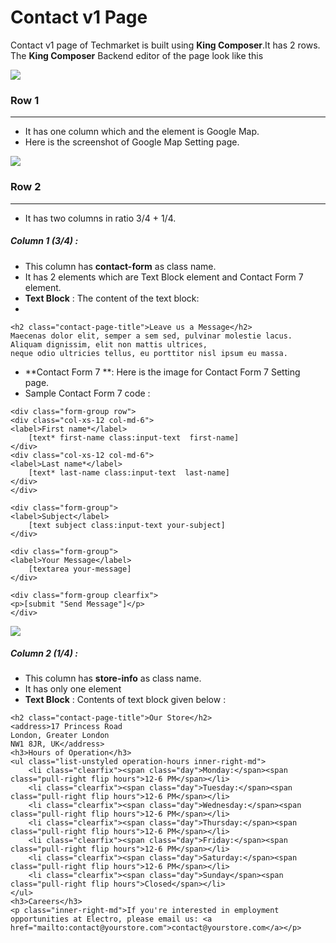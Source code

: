 # Contact v1 Page

Contact v1 page of Techmarket is built using **King Composer**.It has 2 rows. The **King Composer** Backend editor of the page look like this

![](http://transvelo.github.io/docs/electro/images/contact-v1.png)

### Row 1
---
* It has one column which and the element is Google Map.
* Here is the screenshot of Google Map Setting page.

![](http://transvelo.github.io/docs/electro/images/google-map-setting.png)

### Row 2
---
* It has two columns in ratio 3/4 + 1/4.

##### Column 1 (3/4) :

* This column has **contact-form** as class name.
* It has 2 elements which are Text Block element and Contact Form 7 element.
* **Text Block** : The content of the text block:
*
```
<h2 class="contact-page-title">Leave us a Message</h2>
Maecenas dolor elit, semper a sem sed, pulvinar molestie lacus. Aliquam dignissim, elit non mattis ultrices,
neque odio ultricies tellus, eu porttitor nisl ipsum eu massa.
```
* **Contact Form 7 **: Here is the image for Contact Form 7 Setting page.
* Sample Contact Form 7 code :

```
<div class="form-group row">
<div class="col-xs-12 col-md-6">
<label>First name*</label>
    [text* first-name class:input-text  first-name]
</div>
<div class="col-xs-12 col-md-6">
<label>Last name*</label>
    [text* last-name class:input-text  last-name]
</div>
</div>

<div class="form-group">
<label>Subject</label>
    [text subject class:input-text your-subject]
</div>

<div class="form-group">
<label>Your Message</label>
    [textarea your-message]
</div>

<div class="form-group clearfix">
<p>[submit "Send Message"]</p>
</div>
```

![](http://transvelo.github.io/docs/electro/images/contact-form-7-setting.png)

##### Column 2 (1/4) :
* This column has **store-info** as class name.
* It has only one element
* **Text Block** : Contents of text block given below :

```
<h2 class="contact-page-title">Our Store</h2>
<address>17 Princess Road
London, Greater London
NW1 8JR, UK</address>
<h3>Hours of Operation</h3>
<ul class="list-unstyled operation-hours inner-right-md">
	<li class="clearfix"><span class="day">Monday:</span><span class="pull-right flip hours">12-6 PM</span></li>
	<li class="clearfix"><span class="day">Tuesday:</span><span class="pull-right flip hours">12-6 PM</span></li>
	<li class="clearfix"><span class="day">Wednesday:</span><span class="pull-right flip hours">12-6 PM</span></li>
	<li class="clearfix"><span class="day">Thursday:</span><span class="pull-right flip hours">12-6 PM</span></li>
	<li class="clearfix"><span class="day">Friday:</span><span class="pull-right flip hours">12-6 PM</span></li>
	<li class="clearfix"><span class="day">Saturday:</span><span class="pull-right flip hours">12-6 PM</span></li>
	<li class="clearfix"><span class="day">Sunday</span><span class="pull-right flip hours">Closed</span></li>
</ul>
<h3>Careers</h3>
<p class="inner-right-md">If you're interested in employment opportunities at Electro, please email us: <a href="mailto:contact@yourstore.com">contact@yourstore.com</a></p>
```
